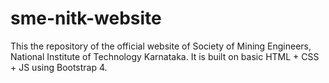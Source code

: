 # sme-nitk-website
 This the repository of the official website of Society of Mining Engineers, National Institute of Technology Karnataka. It is built on basic HTML + CSS + JS using Bootstrap 4.
